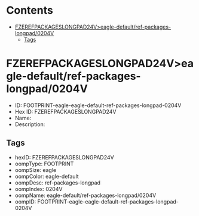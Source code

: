 



Contents
========

* [FZEREFPACKAGESLONGPAD24V>eagle-default/ref-packages-longpad/0204V](#fzerefpackageslongpad24veagle-defaultref-packages-longpad0204v)
	* [Tags](#tags)

# FZEREFPACKAGESLONGPAD24V>eagle-default/ref-packages-longpad/0204V

- ID: FOOTPRINT-eagle-eagle-default-ref-packages-longpad-0204V
- Hex ID: FZEREFPACKAGESLONGPAD24V
- Name: 
- Description: 

## Tags

- hexID: FZEREFPACKAGESLONGPAD24V
- oompType: FOOTPRINT
- oompSize: eagle
- oompColor: eagle-default
- oompDesc: ref-packages-longpad
- oompIndex: 0204V
- oompName: eagle-default/ref-packages-longpad/0204V
- oompID: FOOTPRINT-eagle-eagle-default-ref-packages-longpad-0204V
